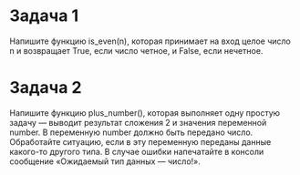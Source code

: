 # Задача 1
Напишите функцию is_even(n), которая принимает на вход целое число n и возвращает True, если число четное, и False, если нечетное.

# Задача 2
Напишите функцию plus_number(), которая выполняет одну простую задачу — выводит результат сложения 2 и значения переменной number.
В переменную number должно быть передано число. Обработайте ситуацию, если в эту переменную переданы данные какого-то другого типа. В случае ошибки напечатайте в консоли сообщение «Ожидаемый тип данных — число!».
